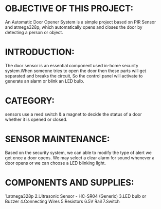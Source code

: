 # OBJECTIVE OF THIS PROJECT:
An Automatic Door Opener System is a simple project based on PIR Sensor and atmega328p, which automatically opens and closes the door by detecting a person or object.

# INTRODUCTION:
The door sensor is an essential component used in-home security system.When someone tries to open the door then these parts will get separated and breaks the circuit, So the control panel will activate to generate an alarm or blink an LED bulb.
# CATEGORY:
sensors use a reed switch & a magnet to decide the status of a door whether it is opened or closed.

# SENSOR MAINTENANCE:
Based on the security system, we can able to modify the type of alert we get once a door opens. We may select a clear alarm for sound whenever a door opens or we can choose a LED blinking light.

# COMPONENTS AND SUPPLIES:
1.atmega328p 
2.Ultrasonic Sensor - HC-SR04 (Generic)
3.LED bulb or Buzzer
4.Connecting Wires
5.Resistors
6.5V Rail
7.Switch

